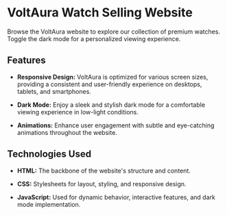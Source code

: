 # VoltAura Watch Selling Website

Browse the VoltAura website to explore our collection of premium watches. Toggle the dark mode for a personalized viewing experience.

## Features

- **Responsive Design:** VoltAura is optimized for various screen sizes, providing a consistent and user-friendly experience on desktops, tablets, and smartphones.

- **Dark Mode:** Enjoy a sleek and stylish dark mode for a comfortable viewing experience in low-light conditions.

- **Animations:** Enhance user engagement with subtle and eye-catching animations throughout the website.

## Technologies Used

- **HTML:** The backbone of the website's structure and content.

- **CSS:** Stylesheets for layout, styling, and responsive design.

- **JavaScript:** Used for dynamic behavior, interactive features, and dark mode implementation.

